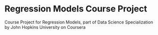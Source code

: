 # Regression Models Course Project
Course Project for Regression Models, part of Data Science Specialization by John Hopkins University on Coursera
